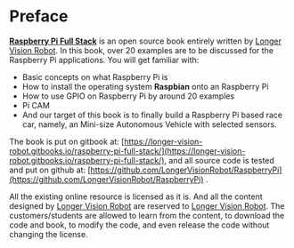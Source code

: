 # Preface

[**Raspberry Pi Full Stack**](https://longer-vision-robot.gitbooks.io/raspberry-pi-full-stack/) is an open source book entirely written by [Longer Vision Robot](http://www.longervisionrobot.com). In this book, over 20 examples are to be discussed for the Raspberry Pi applications. You will get familiar with:

* Basic concepts on what Raspberry Pi is
* How to install the operating system **Raspbian** onto an Raspberry Pi
* How to use GPIO on Raspberry Pi by around 20 examples
* Pi CAM
* And our target of this book is to finally build a Raspberry Pi based race car, namely, an Mini-size Autonomous Vehicle with selected sensors.

The book is put on gitbook at: [https://longer-vision-robot.gitbooks.io/raspberry-pi-full-stack/](https://longer-vision-robot.gitbooks.io/raspberry-pi-full-stack/), and all source code is tested and put on github at: [https://github.com/LongerVisionRobot/RaspberryPi](https://github.com/LongerVisionRobot/RaspberryPi) .


All the existing online resource is licensed as it is. And all the content designed by [Longer Vision Robot](http://www.longervisionrobot.com) are reserved to [Longer Vision Robot](http://www.longervisionrobot.com). The customers/students are allowed to learn from the content, to download the code and book, to modify the code, and even release the code without changing the license.
